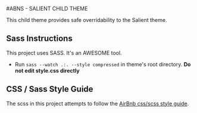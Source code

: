 #ABNS - SALIENT CHILD THEME

This child theme provides safe overridability to the Salient theme.

## Sass Instructions

This project uses SASS. It's an AWESOME tool.

* Run `sass --watch .:. --style compressed` in theme's root directory. **Do not edit style.css directly**


## CSS / Sass Style Guide

The scss in this project attempts to follow the [AirBnb css/scss style guide](https://github.com/airbnb/css).